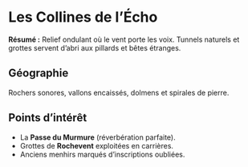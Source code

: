 # Les Collines de l’Écho

**Résumé :** Relief ondulant où le vent porte les voix. Tunnels naturels et grottes servent d’abri aux pillards et bêtes étranges.

## Géographie
Rochers sonores, vallons encaissés, dolmens et spirales de pierre.

## Points d’intérêt
- La **Passe du Murmure** (réverbération parfaite).
- Grottes de **Rochevent** exploitées en carrières.
- Anciens menhirs marqués d’inscriptions oubliées.

